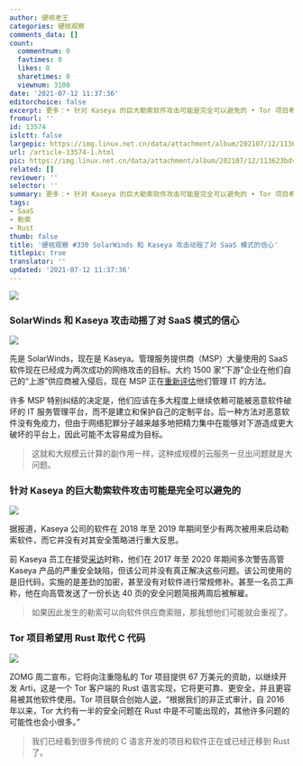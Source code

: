 ```yaml
---
author: 硬核老王
categories: 硬核观察
comments_data: []
count:
  commentnum: 0
  favtimes: 0
  likes: 0
  sharetimes: 0
  viewnum: 3100
date: '2021-07-12 11:37:36'
editorchoice: false
excerpt: 更多：• 针对 Kaseya 的巨大勒索软件攻击可能是完全可以避免的 • Tor 项目希望用 Rust 取代 C 代码
fromurl: ''
id: 13574
islctt: false
largepic: https://img.linux.net.cn/data/attachment/album/202107/12/113623bdv33f5vlih99jp5.jpg
url: /article-13574-1.html
pic: https://img.linux.net.cn/data/attachment/album/202107/12/113623bdv33f5vlih99jp5.jpg.thumb.jpg
related: []
reviewer: ''
selector: ''
summary: 更多：• 针对 Kaseya 的巨大勒索软件攻击可能是完全可以避免的 • Tor 项目希望用 Rust 取代 C 代码
tags:
- SaaS
- 勒索
- Rust
thumb: false
title: '硬核观察 #330 SolarWinds 和 Kaseya 攻击动摇了对 SaaS 模式的信心'
titlepic: true
translator: ''
updated: '2021-07-12 11:37:36'
---
```


![](https://img.linux.net.cn/data/attachment/album/202107/12/113623bdv33f5vlih99jp5.jpg)


### SolarWinds 和 Kaseya 攻击动摇了对 SaaS 模式的信心


![](https://img.linux.net.cn/data/attachment/album/202107/12/113636lnxsxnaxa3uz75a0.jpg)


先是 SolarWinds，现在是 Kaseya。管理服务提供商（MSP）大量使用的 SaaS 软件现在已经成为两次成功的网络攻击的目标。大约 1500 家“下游”企业在他们自己的“上游”供应商被入侵后，现在 MSP 正在[重新评估](https://www.channelinsider.com/managed-services/kaseya-breach-shakes-faith-in-itsm-platforms/)他们管理 IT 的方法。


许多 MSP 特别纠结的决定是，他们应该在多大程度上继续依赖可能被恶意软件破坏的 IT 服务管理平台，而不是建立和保护自己的定制平台。后一种方法对恶意软件没有免疫力，但由于网络犯罪分子越来越多地把精力集中在能够对下游造成更大破坏的平台上，因此可能不太容易成为目标。



> 
> 这就和大规模云计算的副作用一样，这种成规模的云服务一旦出问题就是大问题。
> 
> 
> 


### 针对 Kaseya 的巨大勒索软件攻击可能是完全可以避免的


![](https://img.linux.net.cn/data/attachment/album/202107/12/113653t7634zs7a3uqa7z3.jpg)


据报道，Kaseya 公司的软件在 2018 年至 2019 年期间至少有两次被用来启动勒索软件，而它并没有对其安全策略进行重大反思。


前 Kaseya 员工在接受[采访](https://www.bloomberg.com/news/articles/2021-07-10/kaseya-failed-to-address-security-before-hack-ex-employees-say)时称，他们在 2017 年至 2020 年期间多次警告高管 Kaseya 产品的严重安全缺陷，但该公司并没有真正解决这些问题。该公司使用的是旧代码，实施的是差劲的加密，甚至没有对软件进行常规修补。甚至一名员工声称，他在向高管发送了一份长达 40 页的安全问题简报两周后被解雇。



> 
> 如果因此发生的勒索可以向软件供应商索赔，那我想他们可能就会重视了。
> 
> 
> 


### Tor 项目希望用 Rust 取代 C 代码


![](https://img.linux.net.cn/data/attachment/album/202107/12/113705b4tyejxxhzqgqvhh.jpg)


ZOMG 周二宣布，它将向注重隐私的 Tor 项目提供 67 万美元的资助，以继续开发 Arti，这是一个 Tor 客户端的 Rust 语言实现，它将更可靠、更安全，并且更容易被其他软件使用。Tor 项目联合创始人[说](https://sg.finance.yahoo.com/news/tor-project-receives-670k-zcash-123137966.html)，“根据我们的非正式审计，自 2016 年以来，Tor 大约有一半的安全问题在 Rust 中是不可能出现的，其他许多问题的可能性也会小很多。”



> 
> 我们已经看到很多传统的 C 语言开发的项目和软件正在或已经迁移到 Rust 了。
> 
> 
>